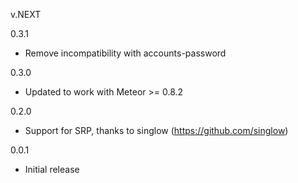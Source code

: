 v.NEXT

0.3.1
* Remove incompatibility with accounts-password

0.3.0
* Updated to work with Meteor >= 0.8.2

0.2.0
* Support for SRP, thanks to singlow (https://github.com/singlow)

0.0.1
* Initial release
